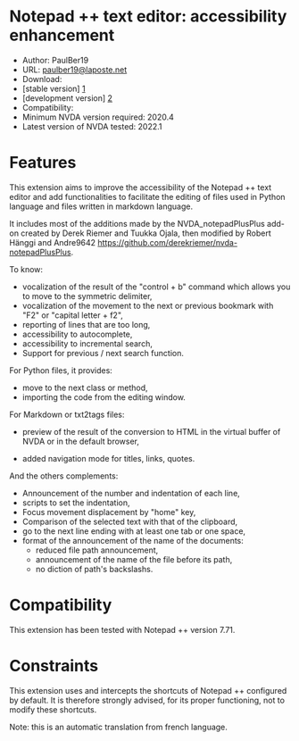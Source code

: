 # Notepad ++ text editor: accessibility enhancement #
* Author: PaulBer19
* URL: paulber19@laposte.net
* Download:
* [stable version] [1]
* [development version] [2]
* Compatibility:
* Minimum NVDA version required: 2020.4
* Latest version of NVDA tested: 2022.1



# Features #

This extension aims to improve the accessibility of the Notepad ++ text editor and add functionalities to facilitate the editing of files used in Python language and files written in markdown language.

It includes most of the additions made by the NVDA_notepadPlusPlus add-on created by Derek Riemer and Tuukka Ojala, then modified by Robert Hänggi and Andre9642 <https://github.com/derekriemer/nvda-notepadPlusPlus>.

To know:

* vocalization of the result of the "control + b" command which allows you to move to the symmetric delimiter,
* vocalization of the movement to the next or previous bookmark with "F2" or "capital letter + f2",
* reporting of lines that are too long,
* accessibility to autocomplete,
* accessibility to incremental search,
* Support for previous / next search function.


For Python files, it provides:

* move to the next class or method,
* importing the code from the editing window.


For Markdown or txt2tags files:

* preview of the result of the conversion to HTML in the virtual buffer of NVDA or in the default browser,
- added navigation mode for titles, links, quotes.



And the others complements:

* Announcement of the number and indentation of each line,
* scripts to set the indentation,
* Focus movement displacement by "home" key,
* Comparison of the selected text with that of the clipboard,
* go to the next line ending with at least one tab or one space,
* format of the announcement of the name of the documents:
	* reduced file path announcement,
	* announcement of the name of the file before its path,
	* no diction of path's backslashs.


# Compatibility #
This extension has been tested with Notepad ++ version 7.71.


# Constraints #
This extension uses and intercepts the shortcuts of Notepad ++ configured by default. It is therefore strongly advised, for its proper functioning, not to modify these shortcuts.

Note: this is an automatic translation from french language.

[1]: https://github.com/paulber007/AllMyNVDAAddons/raw/notepadPlusPlusAccessEnhancement/notepadPlusPlusAccessEnhancement/notepadPlusPlusAccessEnhancement-2.2.nvda-addon
[2]: https://github.com/paulber007/AllMyNVDAAddons/tree/master/notepadPlusPlusAccessEnhancement/dev
